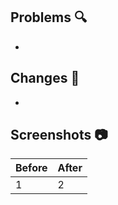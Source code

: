 ## Problems :mag:

 -

## Changes :memo:

 -

## Screenshots :camera:

| Before | After |
| - | - |
| 1 | 2 |
